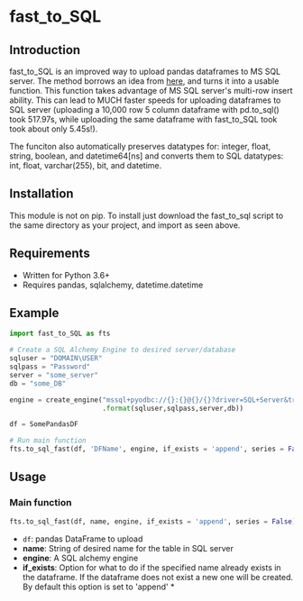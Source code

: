 # fast_to_SQL

## Introduction

fast_to_SQL is an improved way to upload pandas dataframes to MS SQL server. The method borrows an idea from [here](https://iabdb.me/2016/07/13/a-better-way-load-data-into-microsoft-sql-server-from-pandas/), and turns it into a usable function. This function takes advantage of MS SQL server's multi-row insert ability. This can lead to MUCH faster speeds for uploading dataframes to SQL server (uploading a 10,000 row 5 column dataframe with pd.to_sql() took 517.97s, while uploading the same dataframe with fast_to_SQL took took about only 5.45s!). 

The funciton also automatically preserves datatypes for: integer, float, string, boolean, and datetime64[ns] and converts them to SQL datatypes: int, float, varchar(255), bit, and datetime.

## Installation

This module is not on pip. To install just download the fast_to_sql script to the same directory as your project, and import as seen above.

## Requirements

* Written for Python 3.6+
* Requires pandas, sqlalchemy, datetime.datetime

## Example

```python
import fast_to_SQL as fts

# Create a SQL Alchemy Engine to desired server/database
sqluser = "DOMAIN\USER"
sqlpass = "Password"
server = "some_server"
db = "some_DB"

engine = create_engine("mssql+pyodbc://{}:{}@{}/{}?driver=SQL+Server&trusted_connection=true"
                       .format(sqluser,sqlpass,server,db))

df = SomePandasDF

# Run main function
fts.to_sql_fast(df, 'DFName', engine, if_exists = 'append', series = False)
```

## Usage

### Main function

```python
fts.to_sql_fast(df, name, engine, if_exists = 'append', series = False)
```

* ```df```: pandas DataFrame to upload
* __name__: String of desired name for the table in SQL server
* __engine__: A SQL alchemy engine
* __if_exists__: Option for what to do if the specified name already exists in the dataframe. If the dataframe does not exist a new one will be created. By default this option is set to 'append'
  * 







